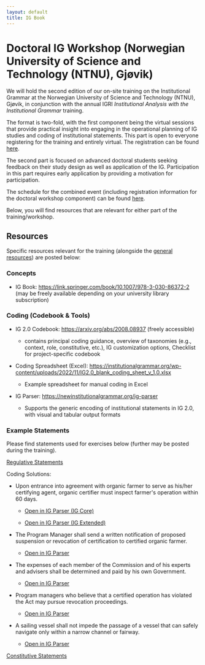 ```yaml
---
layout: default
title: IG Book
---
```



# Doctoral IG Workshop (Norwegian University of Science and Technology (NTNU), Gjøvik)

We will hold the second edition of our on-site training on the Institutional Grammar at the Norwegian University of Science and Technology (NTNU), Gjøvik, in conjunction with the annual IGRI *Institutional Analysis with the Institutional Grammar* training. 

The format is two-fold, with the first component being the virtual sessions that provide practical insight into engaging in the operational planning of IG studies and coding of institutional statements. This part is open to everyone registering for the training and entirely virtual. The registration can be found [here](https://institutionalgrammar.org/training/institutional-analysis-with-the-institutional-grammar-2023/).

The second part is focused on advanced doctoral students seeking feedback on their study design as well as application of the IG. Participation in this part requires early application by providing a motivation for participation.

The schedule for the combined event (including registration information for the doctoral workshop component) can be found [here](https://institutionalgrammar.org/doctoral_workshop/2023-igri-doctoral-workshop/).

Below, you will find resources that are relevant for either part of the training/workshop.

## Resources

Specific resources relevant for the training (alongside the <a href="{{ site.path }}/resources.html">general resources</a>) are posted below:

### Concepts

* IG Book: https://link.springer.com/book/10.1007/978-3-030-86372-2 (may be freely available depending on your university library subscription)

### Coding (Codebook & Tools)

* IG 2.0 Codebook: https://arxiv.org/abs/2008.08937 (freely accessible)
  * contains principal coding guidance, overview of taxonomies (e.g., context, role, constitutive, etc.), IG customization options, Checklist for project-specific codebook

* Coding Spreadsheet (Excel): https://institutionalgrammar.org/wp-content/uploads/2022/11/IG2.0_blank_coding_sheet_v_1.0.xlsx
  * Example spreadsheet for manual coding in Excel

* IG Parser: https://newinstitutionalgrammar.org/ig-parser
  * Supports the generic encoding of institutional statements in IG 2.0, with visual and tabular output formats

### Example Statements

Please find statements used for exercises below (further may be posted during the training).

[Regulative Statements](https://drive.google.com/file/d/1iyTim00l2gTw4eaFxpJ2LRWaOgKdv_vw/view?usp=sharing)

Coding Solutions: 

<!--

* Such notification shall provide: (1) A description of each noncompliance; (2) The facts upon which the notification of noncompliance is based; and (3) The date by which the certified operation must rebut or correct each noncompliance and submit supporting documentation of each such correction when correction is possible.


  * [Open in IG Parser (IG Core)](https://ig-parser.newinstitutionalgrammar.org/visual/?rawStmt=Such%20notification%20shall%20provide:%20(1)%20A%20description%20of%20each%20noncompliance%3B%20(2)%20The%20facts%20upon%20which%20the%20notification%20of%20noncompliance%20is%20based%3B%20and%20(3)%20The%20date%20by%20which%20the%20certified%20operation%20must%20rebut%20or%20correct%20each%20noncompliance%20and%20submit%20supporting%20documentation%20of%20each%20such%20correction%20when%20correction%20is%20possible.&codedStmt=Such%20E(notification)%20M(shall)%20F(provide):%20(1)%20A%20P(description%20of%20each%20noncompliance%20[AND]%20facts%20upon%20which%20the%20notification%20of%20noncompliance%20is%20based%20[AND]%20date%20by%20which%20the%20certified%20operation%20must%20rebut%20or%20correct%20by%20which%20the%20certified%20operation%20must%20rebut%20or%20correct%20each%20noncompliance%20and%20submit%20supporting%20documentation%20of%20each%20such%20correction%20when%20correction%20is%20possible).)

  * [Open in IG Parser (IG Extended)](https://ig-parser.newinstitutionalgrammar.org/visual/?rawStmt=Such%20notification%20shall%20provide:%20(1)%20A%20description%20of%20each%20noncompliance%3B%20(2)%20The%20facts%20upon%20which%20the%20notification%20of%20noncompliance%20is%20based%3B%20and%20(3)%20The%20date%20by%20which%20the%20certified%20operation%20must%20rebut%20or%20correct%20each%20noncompliance%20and%20submit%20supporting%20documentation%20of%20each%20such%20correction%20when%20correction%20is%20possible.&codedStmt=Such%20E(notification)%20M(shall)%20F(provide):%20(1)%20A%20P(description%20of%20each%20noncompliance)%3B%20(2)%20The%20P(facts%20upon%20which%20the%20notification%20of%20noncompliance%20is%20based)%3B%20and%20(3)%20The%20P1(date)%20P1,p{by%20which%20the%20A(certified%20operation)%20D(must)%20{I(rebut%20[XOR]%20correct)%20Bdir,p(each)%20Bdir(noncompliance)%20[AND]%20I(submit)%20Bdir,p(supporting)%20Bdir(documentation)%20of%20Bdir,p(each%20such%20correction)%20Cac(when%20correction%20is%20possible)}}.) -->

* Upon entrance into agreement with organic farmer to serve as his/her certifying agent, organic certifier must inspect farmer's operation within 60 days.

  * [Open in IG Parser (IG Core)](https://ig-parser.newinstitutionalgrammar.org/visual/?rawStmt=Upon%20entrance%20into%20agreement%20with%20organic%20farmer%20to%20serve%20as%20his/her%20certifying%20agent,%20organic%20certifier%20must%20inspect%20farmer%27s%20operation%20within%2060%20days.&codedStmt=Cac(Upon%20entrance%20into%20agreement%20with%20organic%20farmer%20to%20serve%20as%20his/her%20certifying%20agent),%20A(organic%20certifier)%20D(must)%20I(inspect)%20Bdir,p(farmer%27s)%20Bdir(operation)%20Cex(within%2060%20days).)

  * [Open in IG Parser (IG Extended)](https://ig-parser.newinstitutionalgrammar.org/visual/?rawStmt=Upon%20entrance%20into%20agreement%20with%20organic%20farmer%20to%20serve%20as%20his/her%20certifying%20agent,%20organic%20certifier%20must%20inspect%20farmer%27s%20operation%20within%2060%20days.&codedStmt=Cac{Upon%20entrance%20into%20I([enters])%20Bdir(agreement)%20with%20A(organic%20farmer)%20Bdir,p(to%20serve%20as%20his/her%20certifying%20agent)},%20A(organic%20certifier)%20D(must)%20I(inspect)%20Bdir,p(farmer%27s)%20Bdir(operation)%20Cex(within%2060%20days).)
  
* The Program Manager shall send a written notification of proposed suspension or revocation of certification to certified organic farmer.

  * [Open in IG Parser](https://ig-parser.newinstitutionalgrammar.org/visual/?rawStmt=The%20Program%20Manager%20shall%20send%20a%20written%20notification%20of%20proposed%20suspension%20or%20revocation%20of%20certification%20to%20certified%20organic%20farmer&codedStmt=The%20A(Program%20Manager)%20D(shall)%20I(send)%20a%20Bdir,p(written)%20Bdir(notification%20of%20proposed%20(suspension%20[XOR]%20revocation)%20of%20certification)%20to%20Bind,p(certified)%20Bind(organic%20farmer).)

* The expenses of each member of the Commission and of his experts and advisers shall be determined and paid by his own Government.

  * [Open in IG Parser](https://ig-parser.newinstitutionalgrammar.org/visual/?rawStmt=The%20expenses%20of%20each%20member%20of%20the%20Commission%20and%20of%20his%20experts%20and%20advisers%20shall%20be%20determined%20and%20paid%20by%20his%20own%20Government.&codedStmt=The%20Bdir(expenses)%20of%20Bdir,p(each%20member%20of%20the%20Commission%20[AND]%20experts%20[AND]%20advisers)%20D(shall)%20I(be%20determine%20[AND]%20pay)%20by%20his%20own%20A(Government).)
  

* Program managers who believe that a certified operation has violated the Act may pursue revocation proceedings.

  * [Open in IG Parser](https://ig-parser.newinstitutionalgrammar.org/visual/?rawStmt=Program%20managers%20who%20believe%20that%20a%20certified%20operation%20has%20violated%20the%20Act%20may%20pursue%20revocation%20proceedings.&codedStmt=A(Program%20managers)%20A,p(who%20believe%20that%20a%20certified%20operation%20has%20violated%20the%20Act)%20D(may)%20I(pursue)%20Bdir,p(revocation)%20Bdir(proceedings).)
  
* A sailing vessel shall not impede the passage of a vessel that can safely navigate only within a narrow channel or fairway.

  * [Open in IG Parser](https://ig-parser.newinstitutionalgrammar.org/visual/?rawStmt=A%20sailing%20vessel%20shall%20not%20impede%20the%20passage%20of%20a%20vessel%20that%20can%20safely%20navigate%20only%20within%20a%20narrow%20channel%20or%20fairway.&codedStmt=A%20A,p(sailing)%20A(vessel)%20D(shall%20not)%20I(impede)%20the%20Bdir(passage)%20Bdir,p(of%20a%20vessel)%20Bdir,p,p(that%20can%20safely%20navigate%20only%20within%20a%20(narrow%20channel%20[OR]%20fairway)).)


[Constitutive Statements](https://drive.google.com/file/d/1jJuymZ332I-Z6sPDGKjaZyjDWxKSo5n4/view?usp=sharing)
